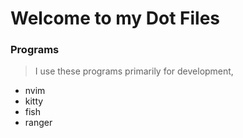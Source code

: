 # Welcome to my Dot Files

### Programs

> I use these programs primarily for development,

- nvim
- kitty
- fish
- ranger
